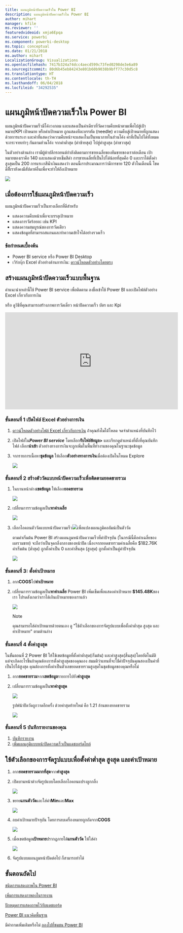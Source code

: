 ```yaml
---
title: แผนภูมิหน้าปัดความเร็วใน Power BI
description: แผนภูมิหน้าปัดความเร็วใน Power BI
author: mihart
manager: kfile
ms.reviewer: ''
featuredvideoid: xmja6Epqa
ms.service: powerbi
ms.component: powerbi-desktop
ms.topic: conceptual
ms.date: 01/21/2018
ms.author: mihart
LocalizationGroup: Visualizations
ms.openlocfilehash: 7417b324a74dcc4aecd599c73fed0298de3e6a89
ms.sourcegitcommit: 80d6b45eb84243e801b60b9038b9bff77c30d5c8
ms.translationtype: HT
ms.contentlocale: th-TH
ms.lasthandoff: 06/04/2018
ms.locfileid: "34292535"
---
```

# <a name="radial-gauge-charts-in-power-bi"></a>แผนภูมิหน้าปัดความเร็วใน Power BI
แผนภูมิหน้าปัดความเร็วมีโค้งวงกลม และแสดงเป็นค่าเดียวที่วัดความคืบหน้าตามเพื่อไปสู่เป้าหมาย/KPI  เป้าหมาย หรือค่าเป้าหมาย ถูกแสดงทีละบรรทัด (needle) ความคืบสู่เป้าหมายที่ถูกแสดงด้วยการแรเงา  และค่าที่แสดงว่าความคืบหน้าจะแสดงในเป็นหนาภายในส่วนโค้ง ค่าที่เป็นไปได้ทั้งหมดจะกระจายเท่าๆ กันตามส่วนโค้ง จากค่าต่ำสุด (ค่าซ้ายสุด) ไปสู่ค่าสูงสุด (ค่าขวาสุด)

ในตัวอย่างด้านล่าง เรามีผู้ค้าปลีกรถยนต์กำลังติดตามการขายเฉลี่ยของทีมขายของเราต่อเดือน เป้าหมายของเราคือ 140 และแสดงด้วยเข็มสีดำ  การขายเฉลี่ยที่เป็นไปได้น้อยที่สุดคือ 0 และเราได้ตั้งค่าสูงสุดเป็น 200  การแรเงาสีน้ำเงินแสดงว่า ตอนนี้เราประมาณการว่ามีการขาย 120 ตัวในเดือนนี้ โชคดีทีี่เรายังคงมีสัปดาห์อื่นเพื่อจะทำให้ถึงเป้าหมาย

![](media/power-bi-visualization-radial-gauge-charts/gauge_m.png)

## <a name="when-to-use-a-radial-gauge"></a>เมื่อต้องการใช้แผนภูมิหน้าปัดความเร็ว
แผนภูมิหน้าปัดความเร็วเป็นทางเลือกที่ดีสำหรับ

* แสดงความคืบหน้าเพื่อจะบรรลุเป้าหมาย
* แสดงการวัดร้อยละ เช่น KPI
* แสดงความสมบูรณ์ของการวัดเด่ียว
* แสดงข้อมูลที่สามารถสแกนและทำความเข้าใจได้อย่างรวดเร็ว

### <a name="prerequisites"></a>ข้อกำหนดเบื้องต้น
 - Power BI service หรือ Power BI Desktop
 - เวิร์กบุ๊ก Excel ตัวอย่างด้านการเงิน: [ดาวน์โหลดตัวอย่างโดยตรง](http://go.microsoft.com/fwlink/?LinkID=521962)

## <a name="create-a-basic-radial-gauge"></a>สร้างแผนภูมิหน้าปัดความเร็วแบบพื้นฐาน
คำแนะนำเหล่านี้ใช้ Power BI service เพื่อติดตาม ลงชื่อเข้าใช้ Power BI และเปิดไฟล์ตัวอย่าง Excel เกี่ยวกับการเงิน  

หรือ ดูวิธีที่คุณสามารถสร้างภาพการวัดเดี่ยว หน้าปัดความเร็ว บัตร และ Kpi

<iframe width="560" height="315" src="https://www.youtube.com/embed/xmja6EpqaO0?list=PL1N57mwBHtN0JFoKSR0n-tBkUJHeMP2cP" frameborder="0" allowfullscreen></iframe>

### <a name="step-1-open-the-financial-sample-excel-file"></a>ขั้นตอนที่ 1 เปิดไฟล์ Excel ตัวอย่างการเงิน
1. [ดาวน์โหลดตัวอย่างไฟล์ Excel เกี่ยวกับการเงิน](sample-financial-download.md) ถ้าคุณยังไมได้่โหลด จดจำตำแหน่งที่บันทึกไว้

2. เปิดไฟล์ใน***Power BI service*** โดยเลือก**รับไฟล์ข้อมูล\>** และเรียกดูตำแหน่งที่ตั้งที่คุณบันทึกไฟล์ เลือก**นำเข้า** ตัวอย่างทางการเงินจะถูกเพิ่มในพื้นที่ทำงานของคุณในฐานะชุดข้อมูล

3. จากรายการเนื้อหา**ชุดข้อมูล** ให้เลือก**ตัวอย่างทางการเงิน**เมื่อต้องเปิดในโหมด Explore

    ![](media/power-bi-visualization-radial-gauge-charts/power-bi-dataset.png)

### <a name="step-2-create-a-gauge-to-track-gross-sales"></a>ขั้นตอนที่ 2 สร้างตัววัดแบบหน้าปัดความเร็วเพื่อติดตามยอดขายรวม
1. ในบานหน้าต่าง**เขตข้อมูล** ให้เลือก**ยอดขายรวม**
   
   ![](media/power-bi-visualization-radial-gauge-charts/grosssalesvalue_new.png)
2. เปลี่ยนการรวมข้อมูลเป็น**หาค่าเฉลี่ย**
   
   ![](media/power-bi-visualization-radial-gauge-charts/changetoaverage_new.png)
3. เลือกไอคอนตัววัดแบบหน้าปัดความเร็ว![](media/power-bi-visualization-radial-gauge-charts/gaugeicon_new.png)เพื่อแปลงแผนภูมิคอลัมน์เป็นตัววัด
   
   ตามค่าเริ่มต้น Power BI สร้างแผนภูมหน้าปัดความเร็วที่ค่าปัจจุบัน (ในกรณีนี้คือค่าเฉลี่ยของผลรวมขาย) จะถือว่าเป็นจุดกลิ่งกลางของหน้าปัด เนื่องจากยอดขายรวมค่าเฉลี่ยคือ $182.76K ค่าเริ่มต้น (ต่ำสุด) ถูกตั้งค่าเป็น 0 และค่าสิ้นสุด (สูงสุด) ถูกตั้งค่าเป็นคู่ค่าปัจจุบัน
   
   ![](media/power-bi-visualization-radial-gauge-charts/gauge_no_target.png)

### <a name="step-3-set-a-target-value"></a>ขั้นตอนที่ 3: ตั้งค่าเป้าหมาย
1. ลาก**COGS**ไป**ค่าเป้าหมาย**
2. เปลี่ยนการรวมข้อมูลเป็น**หาค่าเฉลี่ย**
   Power BI เพิ่มเข็มเพื่อแสดงค่าเป้าหมาย **$145.48K**ของเรา โปรดสังเกตว่าเราได้เกินเป้าหมายของเราแล้ว
   
   ![](media/power-bi-visualization-radial-gauge-charts/gaugeinprogress_new.png)
   
   > [!NOTE]
   > คุณสามารถใส่ค่าเป้าหมายด้วยตนเอง  ดู "ใช้ตัวเลือกของการจัดรูปแบบเพื่อตั้งค่าต่ำสุด สูงสุด และค่าเป้าหมาย" ตามด้านล่าง
   > 
   > 

### <a name="step-4-set-a-maximum-value"></a>ขั้นตอนที่ 4 ตั้งค่าสูงสุด
ในขั้นตอนที่ 2 Power BI ให้ใช้เขตข้อมูลที่ตั้งค่าต่ำสุด(เริ่มต้น) และค่าสูงสุด(สิ้นสุด)โดยอัตโนมัติ  แต่จะเกิดอะไรขึ้นถ้าคุณต้องการตั้งค่าสูงสุดของคุณเอง  สมมติว่าแทนที่จะใช้่ค่าปัจจุบันคุณสองเป็นค่าที่เป็นไปได้สูงสุด คุณต้องการตั้งค่าเป็นตัวเลขยอดขายรวมสูงสุดในชุดข้อมูลของคุณหรือไม่ 

1. ลาก**ยอดขายรวม**จาก**เขตข้อมูล**รายการไปยัง**ค่าสูงสุด**
2. เปลี่ยนการรวมข้อมูลเป็น**หาค่าสูงสุด**
   
   ![](media/power-bi-visualization-radial-gauge-charts/setmaximum_new.png)
   
   รูปฟน้าปัดวัดถูกวาดอีกครั้ง ด้วยค่าสุดท้ายใหม่ คือ 1.21 ล้านของยอดขายรวม
   
   ![](media/power-bi-visualization-radial-gauge-charts/power-bi-final-gauge.png)

### <a name="step-5-save-your-report"></a>ขั้นตอนที่ 5 บันทึกรายงานของคุณ
1. [บันทึกรายงาน](service-report-save.md)
2. [เพิ่มแผนภูมิแบบหน้าปัดความเร็วเป็นแดชบอร์ดไทล์](service-dashboard-tiles.md) 

## <a name="use-formatting-options-to-manually-set-minimum-maximum-and-target-values"></a>ใช้ตัวเลือกของการจัดรูปแบบเพื่อตั้งค่าต่ำสุด สูงสุด และค่าเป้าหมาย
1. ลาก**ยอดขายรวมมากที่สุด**จาก**ค่าสูงสุด**
2. เปิดบานหน้าต่างจัดรูปแบบโดยเลือกไอคอนแปรงลูกกลิ้ง
   
   ![](media/power-bi-visualization-radial-gauge-charts/power-bi-roller.png)
3. ขยาย**แกนตัววัด**และใส่ค่า**Min**และ**Max**
   
    ![](media/power-bi-visualization-radial-gauge-charts/power-bi-gauge-axis.png)
4. ลบค่าเป้าหมายปัจจุบัน โดยการลบเครื่องหมายถูกถัดจาก**COGS**
   
    ![](media/power-bi-visualization-radial-gauge-charts/pbi_remove_target.png)
5. เมื่อเขตข้อมูล**เป้าหมาย**ปรากฏภายใต้**แกนตัววัด** ให้ใส่ค่า
   
    ![](media/power-bi-visualization-radial-gauge-charts/power-bi-gauge-target.png)
6. จัดรูปแบบแผนภูมหน้าปัดต่อไป ก็สามารถทำได้

## <a name="next-steps"></a>ขั้นตอนถัดไป
[ชนิดการแสดงภาพใน Power BI](power-bi-visualization-types-for-reports-and-q-and-a.md)

[เพิ่มการแสดงภาพลงในรายงาน](power-bi-report-add-visualizations-i.md)

[ปักหมุดการแสดงถาพไว้กับแดชบอร์ด](service-dashboard-pin-tile-from-report.md)

[ Power BI แนวคิดพื้นฐาน](service-basic-concepts.md)

มีคำถามเพิ่มเติมหรือไม่ [ลองไปที่ชุมชน Power BI](http://community.powerbi.com/)

